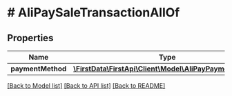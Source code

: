 # # AliPaySaleTransactionAllOf

## Properties

Name | Type | Description | Notes
------------ | ------------- | ------------- | -------------
**paymentMethod** | [**\FirstData\FirstApi\Client\Model\AliPayPaymentMethod**](AliPayPaymentMethod.md) |  | 

[[Back to Model list]](../../README.md#documentation-for-models) [[Back to API list]](../../README.md#documentation-for-api-endpoints) [[Back to README]](../../README.md)


